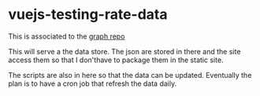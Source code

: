# vuejs-testing-rate-data

This is associated to the [graph repo](https://github.com/vhetet/vuejs-chartjs-tresting-rate)

This will serve a the data store. The json are stored in there and the site access them so that I don'thave to package them in the static site.

The scripts are also in here so that the data can be updated. Eventually the plan is to have a cron job that refresh the data daily.
